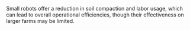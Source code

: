 Small robots offer a reduction in soil compaction and labor usage, which can lead to overall operational efficiencies, though their effectiveness on larger farms may be limited.

